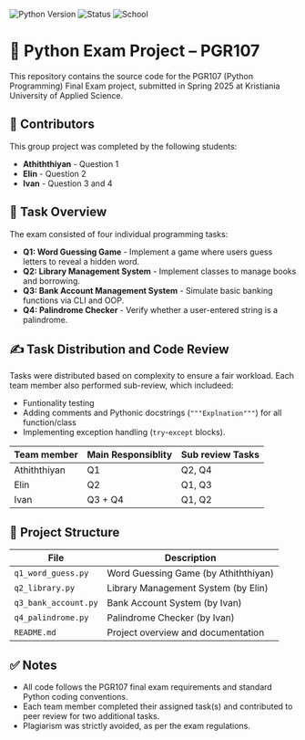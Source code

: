 ![Python Version](https://img.shields.io/badge/python-3.12.7%2B-blue)
![Status](https://img.shields.io/badge/status-draft-brightgreen)
![School](https://img.shields.io/badge/Kristiania%20University%20of%20Applied%20Science-PGR107-red)


# 🐍 Python Exam Project – PGR107


This repository contains the source code for the PGR107 (Python Programming) Final Exam project, submitted in Spring 2025 at Kristiania University of Applied Science.


##  👥 Contributors


This group project was completed by the following students:
- **Athiththiyan**  - Question 1
- **Elin**  - Question 2
- **Ivan**  - Question 3 and 4

## 📝 Task Overview

The exam consisted of four individual programming tasks:

- **Q1: Word Guessing Game** - Implement a game where users guess letters to reveal a hidden word.
- **Q2: Library Management System** -  Implement classes to manage books and borrowing.
- **Q3: Bank Account Management System** - Simulate basic banking functions via CLI and OOP.
- **Q4: Palindrome Checker** -  Verify whether a user-entered string is a palindrome.


## ✍️ Task Distribution and Code Review

Tasks were distributed based on complexity to ensure a fair workload. Each team member also performed sub-review, which includeed:
- Funtionality testing
- Adding comments and Pythonic docstrings (`"""Explnation"""`) for all function/class
- Implementing exception handling (`try`-`except` blocks).

| Team member  | Main Responsiblity | Sub review Tasks|
| -------------| ------------------ |-----------------| 
| Athiththiyan | Q1                 | Q2, Q4          |
| Elin         | Q2                 | Q1, Q3          | 
| Ivan         | Q3 + Q4            | Q1, Q2          | 


## 📁 Project Structure

| File                  | Description                                             |
|-----------------------|---------------------------------------------------------|
| `q1_word_guess.py`    | Word Guessing Game (by Athiththiyan)                    |
| `q2_library.py`       | Library Management System  (by Elin)                    |
| `q3_bank_account.py`  | Bank Account System  (by Ivan)                          |
| `q4_palindrome.py`    | Palindrome Checker   (by Ivan)                          |
| `README.md`           | Project overview and documentation                      |


## ✅ Notes

- All code follows the PGR107 final exam requirements and standard Python coding conventions.
- Each team member completed their assigned task(s) and contributed to peer review for two additional tasks.
- Plagiarism was strictly avoided, as per the exam regulations.
